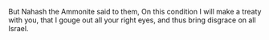 But Nahash the Ammonite said to them, On this condition I will make a treaty with you, that I gouge out all your right eyes, and thus bring disgrace on all Israel.
